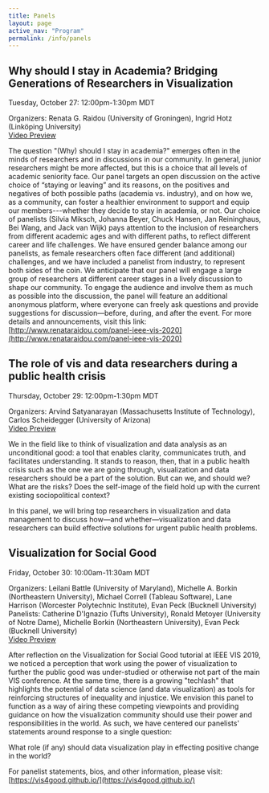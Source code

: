 ```yaml
---
title: Panels
layout: page
active_nav: "Program"
permalink: /info/panels
---
```


## <a name="panel-raidou">Why should I stay in Academia? Bridging Generations of Researchers in Visualization</a>

Tuesday, October 27: 12:00pm-1:30pm MDT

Organizers: Renata G. Raidou (University of Groningen), Ingrid Hotz (Linköping University)
<br>[Video Preview]()

The question "(Why) should I stay in academia?" emerges often in the minds of researchers and in discussions in our community. In general, junior researchers might be more affected, but this is a choice that all levels of academic seniority face. Our panel targets an open discussion on the active choice of “staying or leaving” and its reasons, on the positives and negatives of both possible paths (academia vs. industry), and on how we, as a community, can foster a healthier environment to support and equip our members---whether they decide to stay in academia, or not. Our choice of panelists (Silvia Miksch, Johanna Beyer, Chuck Hansen, Jan Reininghaus, Bei Wang, and Jack van Wijk) pays attention to the inclusion of researchers from different academic ages and with different paths, to reflect different career and life challenges. We have ensured gender balance among our panelists, as female researchers often face different (and additional) challenges, and we have included a panelist from industry, to represent both sides of the coin. We anticipate that our panel will engage a large group of researchers at different career stages in a lively discussion to shape our community. To engage the audience and involve them as much as possible into the discussion, the panel will feature an additional anonymous platform, where everyone can freely ask questions and provide suggestions for discussion—before, during, and after the event. For more details and announcements, visit this link: [http://www.renataraidou.com/panel-ieee-vis-2020](http://www.renataraidou.com/panel-ieee-vis-2020)

## <a name="panel-satyanarayan">The role of vis and data researchers during a public health crisis</a>

Thursday, October 29: 12:00pm-1:30pm MDT

Organizers: Arvind Satyanarayan (Massachusetts Institute of Technology), Carlos Scheidegger (University of Arizona)
<br>[Video Preview]()

We in the field like to think of visualization and data analysis as an unconditional good: a tool that enables clarity, communicates truth, and facilitates understanding. It stands to reason, then, that in a public health crisis such as the one we are going through, visualization and data researchers should be a part of the solution. But can we, and should we? What are the risks? Does the self-image of the field hold up with the current existing sociopolitical context?

In this panel, we will bring top researchers in visualization and data management to discuss how—and whether—visualization and data researchers can build effective solutions for urgent public health problems.

## <a name="panel-correll">Visualization for Social Good</a>

Friday, October 30: 10:00am-11:30am MDT

Organizers: Leilani Battle (University of Maryland), Michelle A. Borkin (Northeastern University), Michael Correll (Tableau Software), Lane Harrison (Worcester Polytechnic Institute), Evan Peck (Bucknell University)
<br>Panelists: Catherine D'Ignazio (Tufts University), Ronald Metoyer (University of Notre Dame), Michelle Borkin (Northeastern University), Evan Peck (Bucknell University)
<br>[Video Preview]()

After reflection on the Visualization for Social Good tutorial at IEEE VIS 2019, we noticed a perception that work using the power of visualization to further the public good was under-studied or otherwise not part of the main VIS conference. At the same time, there is a growing "techlash" that highlights the potential of data science (and data visualization) as tools for reinforcing structures of inequality and injustice. We envision this panel to function as a way of airing these competing viewpoints and providing guidance on how the visualization community should use their power and responsibilities in the world. As such, we have centered our panelists' statements around response to a single question:

What role (if any) should data visualization play in effecting positive change in the world?

For panelist statements, bios, and other information, please visit: [https://vis4good.github.io/](https://vis4good.github.io/)
